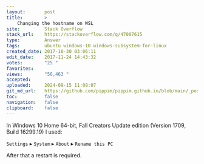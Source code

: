```yaml
---
layout:       post
title:        >
    Changing the hostname on WSL
site:         Stack Overflow
stack_url:    https://stackoverflow.com/q/47007615
type:         Answer
tags:         ubuntu windows-10 windows-subsystem-for-linux
created_date: 2017-10-30 03:06:11
edit_date:    2017-11-24 14:43:32
votes:        "25 "
favorites:    
views:        "56,463 "
accepted:     
uploaded:     2024-09-15 11:08:07
git_md_url:   https://github.com/pippim/pippim.github.io/blob/main/_posts/2017/2017-10-30-Changing-the-hostname-on-WSL.md
toc:          false
navigation:   false
clipboard:    false
---
```


In Windows 10 Home 64-bit, Fall Creators Update edition (Version 1709, Build 16299.19) I used:

`Settings` &#9656; `System` &#9656; `About` &#9656; `Rename this PC`

After that a restart is required.
